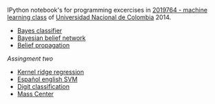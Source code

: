 IPython notebook's for programming excercises in [2019764 - machine learning class](https://sites.google.com/a/unal.edu.co/machine-learning-2014-2/) of [Universidad Nacional de Colombia](http://unal.edu.co) 2014.

- [Bayes classifier](http://nbviewer.ipython.org/github/jaundavid/2019764/blob/master/ssierral_jduchuvog_assign2.ipynb)
- [Bayesian belief network](http://nbviewer.ipython.org/github/jaundavid/2019764/blob/master/Bayesian%20Belief%20Network.ipynb)
- [Belief propagation](http://nbviewer.ipython.org/github/jaundavid/2019764/blob/master/Belief%20Propagation.ipynb)

*Assingment two*

- [Kernel ridge regression](http://nbviewer.ipython.org/github/jaundavid/2019764/blob/master/Kernel%20ridge-regression.ipynb)
- [Español english SVM](http://nbviewer.ipython.org/github/jaundavid/2019764/blob/master/EnglishSpanish-svm.ipynb)
- [Digit classification](http://nbviewer.ipython.org/github/jaundavid/2019764/blob/master/Digit%20classification.ipynb)
- [Mass Center](http://nbviewer.ipython.org/github/jaundavid/2019764/blob/master/Mass%20center.ipynb)
